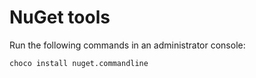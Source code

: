 # NuGet tools

Run the following commands in an administrator console:

```
choco install nuget.commandline
```

